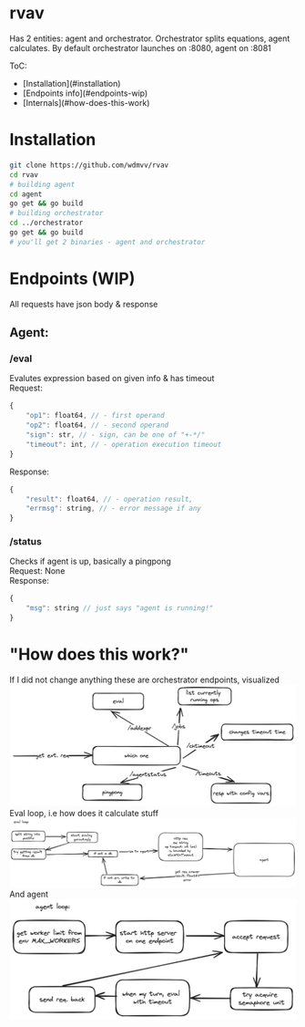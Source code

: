 # rvav
Has 2 entities: agent and orchestrator. Orchestrator splits equations, agent calculates. By default orchestrator launches on :8080, agent on :8081

ToC:
<ul>
<li>[Installation](#installation)</li>
<li>[Endpoints info](#endpoints-wip)</li>
<li>[Internals](#how-does-this-work)</li>
</ul>

# Installation
```sh
git clone https://github.com/wdmvv/rvav
cd rvav
# building agent
cd agent
go get && go build
# building orchestrator
cd ../orchestrator
go get && go build
# you'll get 2 binaries - agent and orchestrator
```

# Endpoints (WIP)
All requests have json body & response<br>
## Agent:<br>
### /eval
Evalutes expression based on given info & has timeout<br>
Request:<br>
```js
{
    "op1": float64, // - first operand
    "op2": float64, // - second operand
    "sign": str, // - sign, can be one of "+-*/"
    "timeout": int, // - operation execution timeout
}
```
Response:<br>
```js
{
    "result": float64, // - operation result,
    "errmsg": string, // - error message if any
}
```
### /status
Checks if agent is up, basically a pingpong<br>
Request: None<br>
Response:<br>
```js
{
    "msg": string // just says "agent is running!"
}
```

# "How does this work?"
If I did not change anything these are orchestrator endpoints, visualized 
![image](./images/orchestrator.png)
Eval loop, i.e how does it calculate stuff
![image](./images/eval.png)
And agent
![image](./images/agent.png)